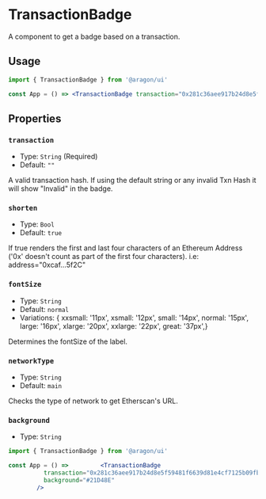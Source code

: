 # TransactionBadge

A component to get a badge based on a transaction.

## Usage

```jsx
import { TransactionBadge } from '@aragon/ui'

const App = () => <TransactionBadge transaction="0x281c36aee917b24d8e5f59481f6639d81e4cf7125b09fb93a2b43c31ef3fc115" />

```

## Properties

### `transaction`

* Type: `String` (Required)
* Default: `""`

A valid transaction hash. If using the default string or any invalid Txn Hash it will show "Invalid" in the badge.

### `shorten`

* Type: `Bool` 
* Default: `true`

If true renders the first and last four characters of an Ethereum Address ('0x' doesn't count as part of the first four characters). i.e: address="0xcaf…5f2C"

### `fontSize`

* Type: `String`
* Default: `normal`
* Variations:  {
  xxsmall: '11px',
  xsmall: '12px',
  small: '14px',
  normal: '15px',
  large: '16px',
  xlarge: '20px',
  xxlarge: '22px',
  great: '37px',}

Determines the fontSize of the label.

### `networkType`

* Type: `String`
* Default: `main`

Checks the type of network to get Etherscan's URL.

### `background`

* Type: `String`

```jsx
import { TransactionBadge } from '@aragon/ui'

const App = () =>         <TransactionBadge
          transaction="0x281c36aee917b24d8e5f59481f6639d81e4cf7125b09fb93a2b43c31ef3fc115"
          background="#21D48E"
        />

```